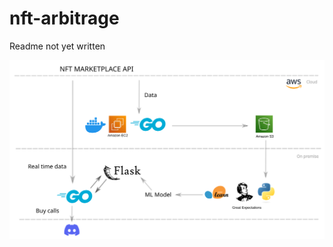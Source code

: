 # nft-arbitrage
Readme not yet written

<img src="./pipeline_schema.svg" width="1000" alt='schema'>
